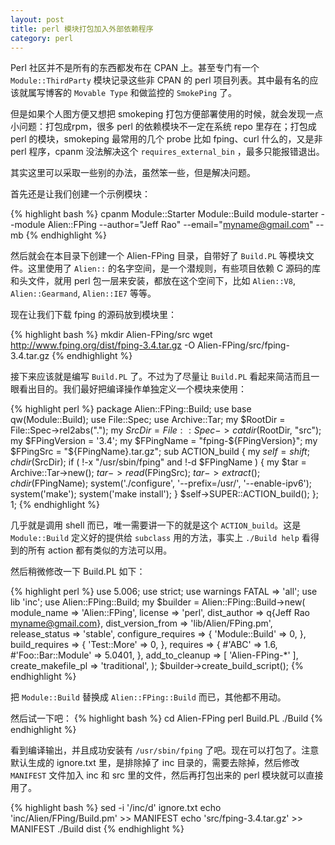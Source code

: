 ```yaml
---
layout: post
title: perl 模块打包加入外部依赖程序
category: perl
---
```


Perl 社区并不是所有的东西都发布在 CPAN 上。甚至专门有一个 `Module::ThirdParty` 模块记录这些非 CPAN 的 perl 项目列表。其中最有名的应该就属写博客的 `Movable Type` 和做监控的 `SmokePing` 了。

但是如果个人图方便又想把 smokeping 打包方便部署使用的时候，就会发现一点小问题：打包成rpm，很多 perl 的依赖模块不一定在系统 repo 里存在；打包成 perl 的模块，smokeping 最常用的几个 probe 比如 fping、curl 什么的，又是非 perl 程序，cpanm 没法解决这个 `requires_external_bin` ，最多只能报错退出。

其实这里可以采取一些别的办法，虽然笨一些，但是解决问题。

首先还是让我们创建一个示例模块：

{% highlight bash %}
    cpanm Module::Starter Module::Build
    module-starter --module Alien::FPing --author="Jeff Rao" --email="myname@gmail.com" --mb
{% endhighlight %}

然后就会在本目录下创建一个 Alien-FPing 目录，自带好了 `Build.PL` 等模块文件。这里使用了 `Alien::` 的名字空间，是一个潜规则，有些项目依赖 C 源码的库和头文件，就用 perl 包一层来安装，都放在这个空间下，比如 `Alien::V8`, `Alien::Gearmand`, `Alien::IE7` 等等。

现在让我们下载 fping 的源码放到模块里：

{% highlight bash %}
    mkdir Alien-FPing/src
    wget http://www.fping.org/dist/fping-3.4.tar.gz -O Alien-FPing/src/fping-3.4.tar.gz
{% endhighlight %}

接下来应该就是编写 `Build.PL` 了。不过为了尽量让 `Build.PL` 看起来简洁而且一眼看出目的。我们最好把编译操作单独定义一个模块来使用：

{% highlight perl %}
    package Alien::FPing::Build;
    use base qw(Module::Build);
    use File::Spec;
    use Archive::Tar;
    my $RootDir = File::Spec->rel2abs(".");
    my $SrcDir = File::Spec->catdir($RootDir, "src");
    my $FPingVersion = '3.4';
    my $FPingName = "fping-${FPingVersion}";
    my $FPingSrc = "${FPingName}.tar.gz";
    sub ACTION_build {
        my $self = shift;
        chdir($SrcDir);
        if (  !-x "/usr/sbin/fping" and !-d $FPingName ) {
            my $tar = Archive::Tar->new();
            $tar->read($FPingSrc);
            $tar->extract();
            chdir($FPingName);
            system('./configure', '--prefix=/usr/', '--enable-ipv6');
            system('make');
            system('make install');
        }
        $self->SUPER::ACTION_build();
    };
    1;
{% endhighlight %}

几乎就是调用 shell 而已，唯一需要讲一下的就是这个 `ACTION_build`。这是 `Module::Build` 定义好的提供给 `subclass` 用的方法，事实上 `./Build help` 看得到的所有 action 都有类似的方法可以用。

然后稍微修改一下 Build.PL 如下：

{% highlight perl %}
    use 5.006;
    use strict;
    use warnings FATAL => 'all';
    use lib 'inc';
    use Alien::FPing::Build;
    my $builder = Alien::FPing::Build->new(
        module_name         => 'Alien::FPing',
        license             => 'perl',
        dist_author         => q{Jeff Rao <myname@gmail.com>},
        dist_version_from   => 'lib/Alien/FPing.pm',
        release_status      => 'stable',
        configure_requires => {
            'Module::Build' => 0,
        },
        build_requires => {
            'Test::More' => 0,
        },
        requires => {
            #'ABC'              => 1.6,
            #'Foo::Bar::Module' => 5.0401,
        },
        add_to_cleanup     => [ 'Alien-FPing-*' ],
        create_makefile_pl => 'traditional',
    );
    $builder->create_build_script();
{% endhighlight %}

把 `Module::Build` 替换成 `Alien::FPing::Build` 而已，其他都不用动。

然后试一下吧：
{% highlight bash %}
    cd Alien-FPing
    perl Build.PL
    ./Build
{% endhighlight %}

看到编译输出，并且成功安装有 `/usr/sbin/fping` 了吧。现在可以打包了。注意默认生成的 ignore.txt 里，是排除掉了 inc 目录的，需要去除掉，然后修改 `MANIFEST` 文件加入 inc 和 src 里的文件，然后再打包出来的 perl 模块就可以直接用了。

{% highlight bash %}
    sed -i '/inc/d' ignore.txt
    echo 'inc/Alien/FPing/Build.pm' >> MANIFEST
    echo 'src/fping-3.4.tar.gz' >> MANIFEST
    ./Build dist
{% endhighlight %}
